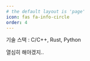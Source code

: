 ```yaml
---
# the default layout is 'page'
icon: fas fa-info-circle
order: 4
---
```


기술 스택 : C/C++, Rust, Python

열심히 해야겠지..
